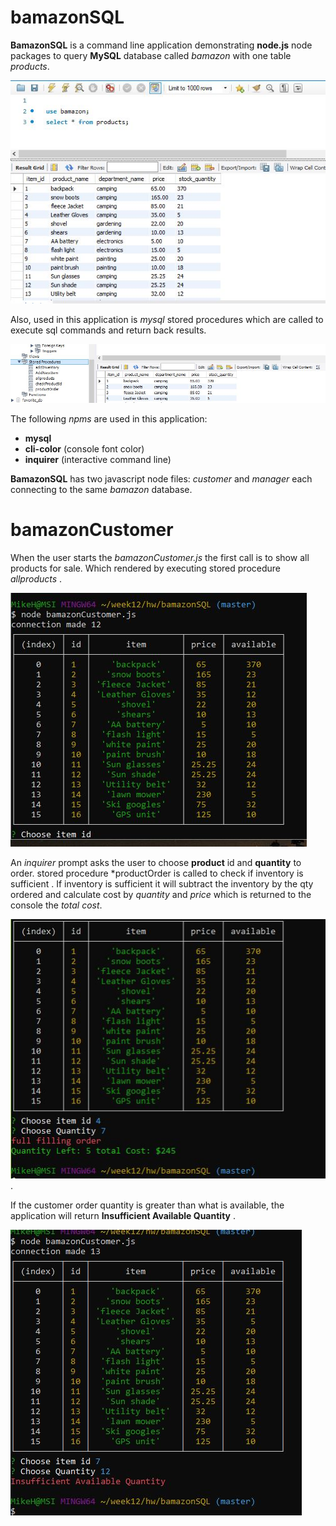 # bamazonSQL

**BamazonSQL** is a command line application demonstrating  **node.js** node packages to query **MySQL** database called *bamazon* with one table *products*. 


![](workbenchSQL.JPG)

Also, used in this application is *mysql* stored procedures which are called to execute sql commands and return back results.

![](workbenchStoredprocedure.JPG)

The following *npms* are used in this application:
+ **mysql**
+ **cli-color** (console font color)
+ **inquirer** (interactive command line)

**BamazonSQL** has two javascript node files: 
*customer*  and *manager* each connecting to the same *bamazon* database.

# bamazonCustomer

When the user starts the *bamazonCustomer.js* the first call is to show all products for sale. Which rendered by executing stored procedure *allproducts* . 

 ![](bamazonCustAllprod.JPG)

 An *inquirer* prompt asks the user to choose **product** id and **quantity** to order. 
 stored procedure *productOrder is called to check if inventory is sufficient . If inventory is sufficient it will subtract the inventory by the qty ordered and calculate cost by  *quantity* and *price* which is returned to the console the *total cost*. 

![](bamazonCustorder.JPG) .

If the customer order quantity is greater than what is available, the application will return 
**Insufficient Available Quantity** . 

![](bamazonCustlowQty.JPG)